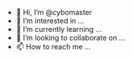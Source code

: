- 👋 Hi, I’m @cybomaster
- 👀 I’m interested in ...
- 🌱 I’m currently learning ...
- 💞️ I’m looking to collaborate on ...
- 📫 How to reach me ...

<!---
cybomaster/cybomaster is a ✨ special ✨ repository because its `README.md` (this file) appears on your GitHub profile.
You can click the Preview link to take a look at your changes.
--->
